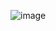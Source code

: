![image](https://onedrive.live.com/embed?resid=7E81BBCD99889380%217809&authkey=%21AEKTQ6pCIL57jNA&width=1062&height=572)  

